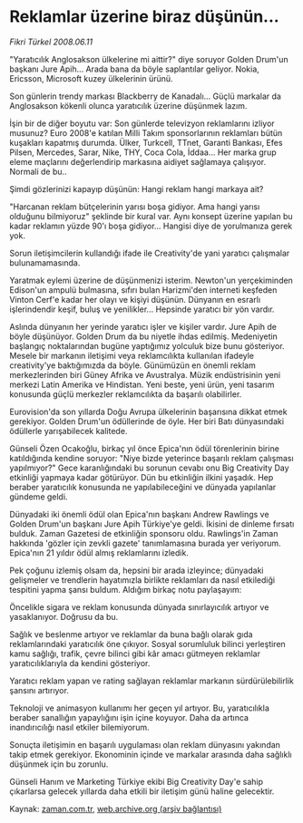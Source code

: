 # Reklamlar üzerine biraz düşünün...

*Fikri Türkel 2008.06.11*

<tr><td class="metin" colspan="2" style="padding-top: 20px; padding-left: 5px; padding-right: 10px;">"Yaratıcılık Anglosakson ülkelerine mi aittir?" diye soruyor Golden Drum'un başkanı Jure Apih... Arada bana da böyle saplantılar geliyor. Nokia, Ericsson, Microsoft kuzey ülkelerinin ürünü.</td></tr><tr><td class="metin" colspan="2" style="padding-top: 20px; padding-left: 5px; padding-right: 10px;"><p>Son günlerin trendy markası Blackberry de Kanadalı... Güçlü markalar da Anglosakson kökenli olunca yaratıcılık üzerine düşünmek lazım. 
<p>İşin bir de diğer boyutu var: Son günlerde televizyon reklamlarını izliyor musunuz? Euro 2008'e katılan Milli Takım sponsorlarının reklamları bütün kuşakları kapatmış durumda. Ülker, Turkcell, TTnet, Garanti Bankası, Efes Pilsen, Mercedes, Sarar, Nike, THY, Coca Cola, İddaa... Her marka grup eleme maçlarını değerlendirip markasına aidiyet sağlamaya çalışıyor. Normali de bu..
<p>Şimdi gözlerinizi kapayıp düşünün: Hangi reklam hangi markaya ait?
<p>"Harcanan reklam bütçelerinin yarısı boşa gidiyor. Ama hangi yarısı olduğunu bilmiyoruz" şeklinde bir kural var. Aynı konsept üzerine yapılan bu kadar reklamın yüzde 90'ı boşa gidiyor... Hangisi diye de yorulmanıza gerek yok. 
<p>Sorun iletişimcilerin kullandığı ifade ile Creativity'de yani yaratıcı çalışmalar bulunamamasında. 
<p>Yaratmak eylemi üzerine de düşünmenizi isterim. Newton'un yerçekiminden Edison'un ampulü bulmasına, sıfırı bulan Harizmi'den interneti keşfeden Vinton Cerf'e kadar her olayı ve kişiyi düşünün. Dünyanın en esrarlı işlerindendir keşif, buluş ve yenilikler... Hepsinde yaratıcı bir yön vardır. 
<p>Aslında dünyanın her yerinde yaratıcı işler ve kişiler vardır. Jure Apih de böyle düşünüyor. Golden Drum da bu niyetle ihdas edilmiş. Medeniyetin başlangıç noktalarından bugüne yaptığımız yolculuk bize bunu gösteriyor. Mesele bir markanın iletişimi veya reklamcılıkta kullanılan ifadeyle creativity'ye baktığımızda da böyle. Günümüzün en önemli reklam merkezlerinden biri Güney Afrika ve Avustralya. Müzik endüstrisinin yeni merkezi Latin Amerika ve Hindistan. Yeni beste, yeni ürün, yeni tasarım konusunda güçlü merkezler reklamcılıkta da başarılı olabilirler. 
<p>Eurovision'da son yıllarda Doğu Avrupa ülkelerinin başarısına dikkat etmek gerekiyor. Golden Drum'un ödüllerinde de öyle. Her biri Batı dünyasındaki ödüllerle yarışabilecek kalitede. 
<p>Günseli Özen Ocakoğlu, birkaç yıl önce Epica'nın ödül törenlerinin birine katıldığında kendine soruyor: "Niye bizde yeterince başarılı reklam çalışması yapılmıyor?" Gece karanlığındaki bu sorunun cevabı onu Big Creativity Day etkinliği yapmaya kadar götürüyor. Dün bu etkinliğin ilkini yaşadık. Hep beraber yaratıcılık konusunda ne yapılabileceğini ve dünyada yapılanlar gündeme geldi.
<p>Dünyadaki iki önemli ödül olan Epica'nın başkanı Andrew Rawlings ve Golden Drum'un başkanı Jure Apih Türkiye'ye geldi. İkisini de dinleme fırsatı bulduk. Zaman Gazetesi de etkinliğin sponsoru oldu. Rawlings'in Zaman hakkında 'gözler için zevkli gazete' tanımlamasına burada yer veriyorum. Epica'nın 21 yıldır ödül almış reklamlarını izledik. 
<p>Pek çoğunu izlemiş olsam da, hepsini bir arada izleyince; dünyadaki gelişmeler ve trendlerin hayatımızla birlikte reklamları da nasıl etkilediği tespitini yapma şansı buldum. Aldığım birkaç notu paylaşayım: 
<p>Öncelikle sigara ve reklam konusunda dünyada sınırlayıcılık artıyor ve yasaklanıyor. Doğrusu da bu. 
<p>Sağlık ve beslenme artıyor ve reklamlar da buna bağlı olarak gıda reklamlarındaki yaratıcılık öne çıkıyor. Sosyal sorumluluk bilinci yerleştiren kamu sağlığı, trafik, çevre bilinci gibi kâr amacı gütmeyen reklamlar yaratıcılıklarıyla da kendini gösteriyor. 
<p>Yaratıcı reklam yapan ve rating sağlayan reklamlar markanın sürdürülebilirlik şansını artırıyor. 
<p>Teknoloji ve animasyon kullanımı her geçen yıl artıyor. Bu, yaratıcılıkla beraber sanallığın yapaylığını işin içine koyuyor. Daha da artınca inandırıcılığı nasıl etkiler bilemiyorum.
<p>Sonuçta iletişimin en başarılı uygulaması olan reklam dünyasını yakından takip etmek gerekiyor. Ekonominin içinde ve markalar arasında daha sağlıklı düşünmek için bu zorunlu.
<p>Günseli Hanım ve Marketing Türkiye ekibi Big Creativity Day'e sahip çıkarlarsa gelecek yıllarda daha etkili bir iletişim günü haline gelecektir.<br/></p></p></p></p></p></p></p></p></p></p></p></p></p></p></p></p></p></td></tr>

Kaynak: [zaman.com.tr](http://zaman.com.tr/yazar.do?yazino=700634), [web.archive.org (arşiv bağlantısı)](http://web.archive.org/web/20080801235634/http://zaman.com.tr:80/yazar.do?yazino=700634)
